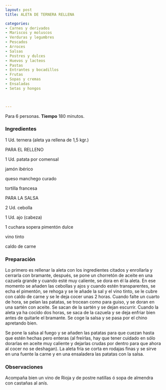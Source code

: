 ```yaml
---
layout: post
title: ALETA DE TERNERA RELLENA

categories:
- Carnes y derivados
- Mariscos y moluscos
- Verduras y legumbres
- Pescados
- Arroces
- Salsas
- Postres y dulces
- Huevos y lacteos
- Pastas
- Entrantes y bocadillos
- Frutas
- Sopas y cremas
- Ensaladas
- Setas y hongos
 


---
```


Para 6 personas.
<b>Tiempo</b> 180 minutos.

<h3>Ingredientes</h3>

1 Ud. ternera (aleta ya rellena de 1,5 kgr.)

PARA EL RELLENO

1 Ud. patata por comensal

jamón ibérico

queso manchego curado

tortilla francesa

PARA LA SALSA

2 Ud. cebolla

1 Ud. ajo (cabeza)

1 cuchara sopera pimentón dulce

vino tinto

caldo de carne

<h3>Preparación</h3>

Lo primero es rellenar la aleta con los ingredientes citados y enrollarla y cerrarla con bramante, después, se pone un chorretón de aceite en una cazuela grande y cuando esté muy caliente, se dora en él la aleta. En ese momento se añaden las cebollas y ajos y cuando estén transparentes, se echa el pimentón, se rehoga y se le añade la sal y el vino tinto, se le cubre con caldo de carne y se le deja cocer unas 2 horas. Cuando falte un cuarto de hora, se pelan las patatas, se trocean como para guiso, y se doran en una sartén con aceite. Se sacan de la sartén y se dejan escurrir. Cuando la aleta ya ha cocido dos horas, se saca de la cazuela y se deja enfriar bien antes de quitarle el bramante. Se coge la salsa y se pasa por el chino apretando bien.

Se pone la salsa al fuego y se añaden las patatas para que cuezan hasta que estén hechas pero enteras (al freírlas, hay que tener cuidado en sólo dorarlas en aceite muy caliente y dejarlas crudas por dentro para que ahora al cocer no se deshagan). La aleta fría se corta en rodajas finas y se sirve en una fuente la carne y en una ensaladera las patatas con la salsa.

<h3>Observaciones</h3>

Acompaña bien un vino de Rioja y de postre natillas ó sopa de almendra con castañas al anís.

